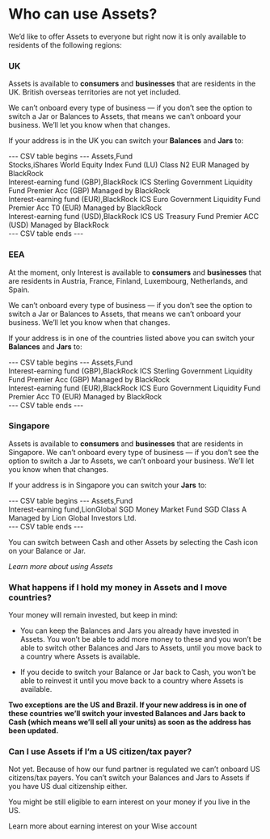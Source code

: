 # Who can use Assets?

We’d like to offer Assets to everyone but right now it is only available to residents of the following regions: 

### **UK**

Assets is available to **consumers** and **businesses** that are residents in the UK. British overseas territories are not yet included.

We can’t onboard every type of business — if you don’t see the option to switch a Jar or Balances to Assets, that means we can’t onboard your business. We’ll let you know when that changes.

If your address is in the UK you can switch your **Balances** and **Jars** to:


 --- CSV table begins ---
Assets,Fund  
Stocks,iShares World Equity Index Fund (LU) Class N2 EUR Managed by BlackRock  
Interest-earning fund (GBP),BlackRock ICS Sterling Government Liquidity Fund Premier Acc (GBP) Managed by BlackRock  
Interest-earning fund (EUR),BlackRock ICS Euro Government Liquidity Fund Premier Acc T0 (EUR) Managed by BlackRock  
Interest-earning fund (USD),BlackRock ICS US Treasury Fund Premier ACC (USD) Managed by BlackRock  
 --- CSV table ends ---

### EEA

At the moment, only Interest is available to **consumers** and **businesses** that are residents in Austria, France, Finland, Luxembourg, Netherlands, and Spain. 

We can’t onboard every type of business — if you don’t see the option to switch a Jar or Balances to Assets, that means we can’t onboard your business. We’ll let you know when that changes.

If your address is in one of the countries listed above you can switch your **Balances** and **Jars** to:


 --- CSV table begins ---
Assets,Fund  
Interest-earning fund (GBP),BlackRock ICS Sterling Government Liquidity Fund Premier Acc (GBP) Managed by BlackRock  
Interest-earning fund (EUR),BlackRock ICS Euro Government Liquidity Fund Premier Acc T0 (EUR) Managed by BlackRock  
 --- CSV table ends ---

###  **Singapore**

Assets is available to **consumers** and **businesses** that are residents in Singapore. We can’t onboard every type of business — if you don’t see the option to switch a Jar to Assets, we can’t onboard your business. We’ll let you know when that changes.

If your address is in Singapore you can switch your **Jars** to:


 --- CSV table begins ---
Assets,Fund  
Interest-earning fund,LionGlobal SGD Money Market Fund SGD Class A Managed by Lion Global Investors Ltd.  
 --- CSV table ends ---

You can switch between Cash and other Assets by selecting the Cash icon on your Balance or Jar. 

_Learn more about using Assets_

### **What happens if I hold my money in Assets and I move countries?**

Your money will remain invested, but keep in mind:

  * You can keep the Balances and Jars you already have invested in Assets. You won’t be able to add more money to these and you won’t be able to switch other Balances and Jars to Assets, until you move back to a country where Assets is available.

  * If you decide to switch your Balance or Jar back to Cash, you won’t be able to reinvest it until you move back to a country where Assets is available. 




**Two exceptions are the US and Brazil. If your new address is in one of these countries we’ll switch your invested Balances and Jars back to Cash (which means we’ll sell all your units) as soon as the address has been updated.**

###  **Can I use Assets if I’m a US citizen/tax payer?**

Not yet. Because of how our fund partner is regulated we can’t onboard US citizens/tax payers. You can’t switch your Balances and Jars to Assets if you have US dual citizenship either. 

You might be still eligible to earn interest on your money if you live in the US.

Learn more about earning interest on your Wise account